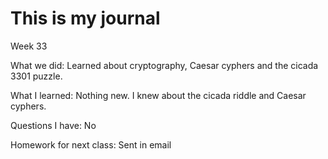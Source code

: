 # This is my journal

Week 33

What we did:
 Learned about cryptography, Caesar cyphers and the cicada 3301 puzzle.
 
What I learned:
 Nothing new. I knew about the cicada riddle and Caesar cyphers.
 
Questions I have:
 No

Homework for next class:
 Sent in email
